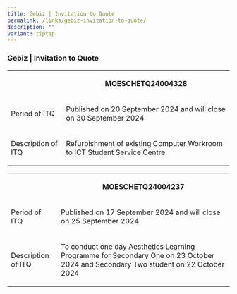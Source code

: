 ```yaml
---
title: Gebiz | Invitation to Quote
permalink: /links/gebiz-invitation-to-quote/
description: ""
variant: tiptap
---
```

<h3>Gebiz | Invitation to Quote</h3>
<table style="minWidth: 50px">
<colgroup>
<col>
<col>
</colgroup>
<tbody>
<tr>
<th rowspan="1" colspan="1">
<p></p>
</th>
<th rowspan="1" colspan="1">
<p>MOESCHETQ24004328</p>
</th>
</tr>
<tr>
<td rowspan="1" colspan="1">
<p>Period of ITQ</p>
</td>
<td rowspan="1" colspan="1">
<p>Published on 20 September 2024 and will close on 30 September 2024</p>
</td>
</tr>
<tr>
<td rowspan="1" colspan="1">
<p>Description of ITQ</p>
</td>
<td rowspan="1" colspan="1">
<p>Refurbishment of existing Computer Workroom to ICT Student Service Centre</p>
</td>
</tr>
</tbody>
</table>
<p></p>
<table style="minWidth: 50px">
<colgroup>
<col>
<col>
</colgroup>
<tbody>
<tr>
<th rowspan="1" colspan="1">
<p></p>
</th>
<th rowspan="1" colspan="1">
<p>MOESCHETQ24004237</p>
</th>
</tr>
<tr>
<td rowspan="1" colspan="1">
<p>Period of ITQ</p>
</td>
<td rowspan="1" colspan="1">
<p>Published on 17 September 2024 and will close on 25 September 2024</p>
</td>
</tr>
<tr>
<td rowspan="1" colspan="1">
<p>Description of ITQ</p>
</td>
<td rowspan="1" colspan="1">
<p>To conduct one day Aesthetics Learning Programme for Secondary One on
23 October 2024 and Secondary Two student on 22 October 2024</p>
</td>
</tr>
</tbody>
</table>
<p></p>
<p></p>
<p>
<br>
</p>